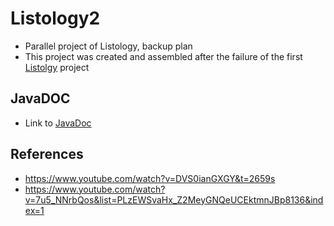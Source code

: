 # Listology2

* Parallel project of Listology, backup plan
* This project was created and assembled after the failure of the first [Listolgy](https://gitlab.metropolia.fi/kaiyuz/Test-Project-07-02-2022) project

## JavaDOC
* Link to [JavaDoc](https://users.metropolia.fi/~sauravka/JavaDOC/JavaDocFinal/fi/kaiyu/listology2/package-summary.html)

## References
* https://www.youtube.com/watch?v=DVS0ianGXGY&t=2659s
* https://www.youtube.com/watch?v=7u5_NNrbQos&list=PLzEWSvaHx_Z2MeyGNQeUCEktmnJBp8136&index=1
